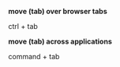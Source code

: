 **move (tab) over browser tabs**

ctrl + tab              

**move (tab) across applications**

command + tab           

